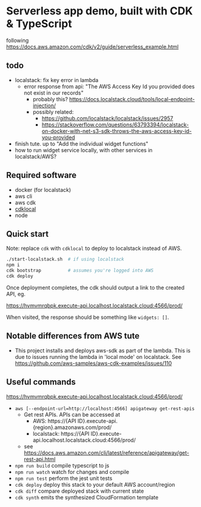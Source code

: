 # Serverless app demo, built with CDK & TypeScript

following https://docs.aws.amazon.com/cdk/v2/guide/serverless_example.html

## todo
- localstack: fix key error in lambda
  - error response from api: "The AWS Access Key Id you provided does not exist in our records"
    - probably this? https://docs.localstack.cloud/tools/local-endpoint-injection/
    - possibly related:
      - https://github.com/localstack/localstack/issues/2957
      - https://stackoverflow.com/questions/63793394/localstack-on-docker-with-net-s3-sdk-throws-the-aws-access-key-id-you-provided
- finish tute. up to "Add the individual widget functions"
- how to run widget service locally, with other services in localstack/AWS?

## Required software
- docker (for localstack)
- aws cli
- aws cdk
- [cdklocal](https://github.com/localstack/aws-cdk-local)
- node

## Quick start
Note: replace `cdk` with `cdklocal` to deploy to localstack instead of AWS.

```sh
./start-localstack.sh  # if using localstack
npm i
cdk bootstrap          # assumes you're logged into AWS
cdk deploy
```

Once deployment completes, the cdk should output a link to the created API, eg.

https://hvmvmrqbpk.execute-api.localhost.localstack.cloud:4566/prod/

When visited, the response should be something like `widgets: []`.


## Notable differences from AWS tute
- This project installs and deploys aws-sdk as part of the lambda. This is due
  to issues running the lambda in 'local mode' on localstack. See
  https://github.com/aws-samples/aws-cdk-examples/issues/110


## Useful commands

https://hvmvmrqbpk.execute-api.localhost.localstack.cloud:4566/prod/

* `aws [--endpoint-url=http://localhost:4566] apigateway get-rest-apis`
  * Get rest APIs. APIs can be accessed at
    * AWS: https://{API ID}.execute-api.{region}.amazonaws.com/prod/
    * localstack: https://{API ID}.execute-api.localhost.localstack.cloud:4566/prod/
  * see https://docs.aws.amazon.com/cli/latest/reference/apigateway/get-rest-api.html
* `npm run build`   compile typescript to js
* `npm run watch`   watch for changes and compile
* `npm run test`    perform the jest unit tests
* `cdk deploy`      deploy this stack to your default AWS account/region
* `cdk diff`        compare deployed stack with current state
* `cdk synth`       emits the synthesized CloudFormation template
